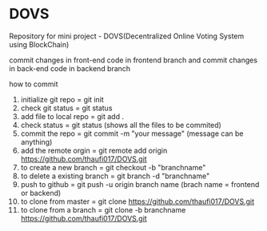 # DOVS
Repository for mini project - DOVS(Decentralized Online Voting System using BlockChain) 
 
commit changes in front-end code in frontend branch and commit changes in back-end code in backend branch

how to commit

1) initialize git repo = git init
2) check git status = git status
3) add file to local repo = git add .
4) check status = git status (shows all the files to be commited)
5) commit the repo = git commit -m "your message" (message can be anything)
6) add the remote orgin = git remote add origin https://github.com/thaufi017/DOVS.git
7) to create a new branch = git checkout -b "branchname"
8) to delete a existing branch = git branch -d "branchname"
9) push to github = git push -u origin branch name (brach name = frontend or backend)
10) to clone from master = git clone https://github.com/thaufi017/DOVS.git
11) to clone from a branch = git clone -b branchname https://github.com/thaufi017/DOVS.git


